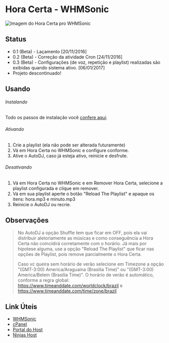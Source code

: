 # Hora Certa - WHMSonic
![Imagem do Hora Certa pro WHMSonic](http://i.imgur.com/QhQ2rRk.png)

## Status
* 0.1 (Beta) - Laçamento [20/11/2016]
* 0.2 (Beta) - Correção da atividade Cron [24/11/2016]
* 0.3 (Beta) - Configurações (de voz, repetição e playlist) realizadas são exibidas quando sistema ativo. [06/01/2017]
* Projeto descontinuado!

## Usando
###### Instalando
Todo os passos de instalação você [confere aqui](https://ninjashost.github.io/whmsonichoracerta/).

###### Ativando
1. Crie a playlist (ela não pode ser alterada futuramente)
2. Vá em Hora Certa no WHMSonic e configure conforme.
3. Ative o AutoDJ, caso já esteja ativo, reinicie e desfrute.

###### Desativando
1. Vá em Hora Certa no WHMSonic e em Remover Hora Certa, selecione a playlist configurada e clique em remover.
2. Vá em sua playlist aperte o botão "Reload The Playlist" e apaque os itens: hora.mp3 e minuto.mp3
3. Reinicie o AutoDJ ou recrie.

## Observações
> No AutoDJ a opção Shuffle tem que ficar em OFF, pois ela vai distribuir aletoriamente as músicas e como conseguência a Hora Certa não coincidirá corretamente com o horário.
> Já mais por hipotese alguma, use a opção "Reload The Playlist" que ficar nas opções de Playlist, pois remove parcialmente o Hora Certa.
> 
> Caso vc queira sem horário de verão selecione em Timezone a opção "(GMT-3:00) America/Araguaina (Brasilia Time)" ou "(GMT-3:00) America/Belem (Brasilia Time)". O horário de verão é automático, conforme a regra global: https://www.timeanddate.com/worldclock/brazil e https://www.timeanddate.com/time/zone/brazil

## Link Úteis
* [WHMSonic](https://whmsonic.com)
* [cPanel](https://www.cpanel.com.br/)
* [Portal do Host](https://www.portaldohost.com.br/)
* [Ninjas Host](https://www.ninjashost.com.br/)
